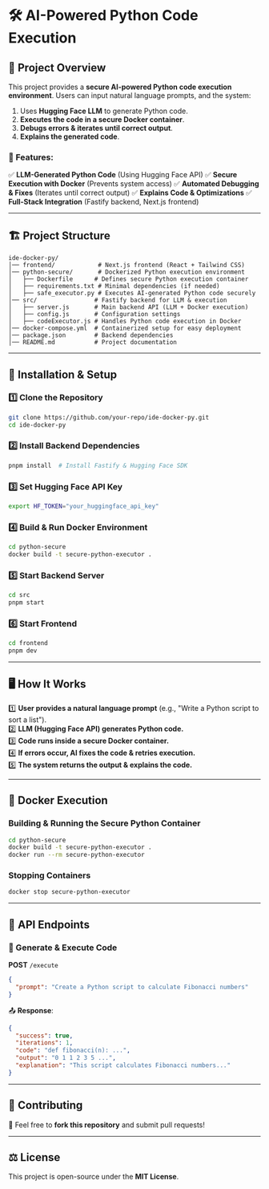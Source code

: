 # 🛠️ AI-Powered Python Code Execution

## 📌 Project Overview
This project provides a **secure AI-powered Python code execution environment**. Users can input natural language prompts, and the system:
1. Uses **Hugging Face LLM** to generate Python code.
2. **Executes the code in a secure Docker container**.
3. **Debugs errors & iterates until correct output**.
4. **Explains the generated code**.

### 🚀 Features:
✅ **LLM-Generated Python Code** (Using Hugging Face API)
✅ **Secure Execution with Docker** (Prevents system access)
✅ **Automated Debugging & Fixes** (Iterates until correct output)
✅ **Explains Code & Optimizations**
✅ **Full-Stack Integration** (Fastify backend, Next.js frontend)

---

## 🏗️ Project Structure
```
ide-docker-py/
│── frontend/            # Next.js frontend (React + Tailwind CSS)
│── python-secure/       # Dockerized Python execution environment
│   ├── Dockerfile      # Defines secure Python execution container
│   ├── requirements.txt # Minimal dependencies (if needed)
│   ├── safe_executor.py # Executes AI-generated Python code securely
│── src/                # Fastify backend for LLM & execution
│   ├── server.js       # Main backend API (LLM + Docker execution)
│   ├── config.js       # Configuration settings
│   ├── codeExecutor.js # Handles Python code execution in Docker
│── docker-compose.yml  # Containerized setup for easy deployment
│── package.json        # Backend dependencies
│── README.md           # Project documentation
```

---

## 🔧 Installation & Setup
### **1️⃣ Clone the Repository**
```sh
git clone https://github.com/your-repo/ide-docker-py.git
cd ide-docker-py
```

### **2️⃣ Install Backend Dependencies**
```sh
pnpm install  # Install Fastify & Hugging Face SDK
```

### **3️⃣ Set Hugging Face API Key**
```sh
export HF_TOKEN="your_huggingface_api_key"
```

### **4️⃣ Build & Run Docker Environment**
```sh
cd python-secure
docker build -t secure-python-executor .
```

### **5️⃣ Start Backend Server**
```sh
cd src
pnpm start
```

### **6️⃣ Start Frontend**
```sh
cd frontend
pnpm dev
```

---

## 🖥️ How It Works
1️⃣ **User provides a natural language prompt** (e.g., "Write a Python script to sort a list").  
2️⃣ **LLM (Hugging Face API) generates Python code.**  
3️⃣ **Code runs inside a secure Docker container.**  
4️⃣ **If errors occur, AI fixes the code & retries execution.**  
5️⃣ **The system returns the output & explains the code.**  

---

## 🐳 Docker Execution
### **Building & Running the Secure Python Container**
```sh
cd python-secure
docker build -t secure-python-executor .
docker run --rm secure-python-executor
```
### **Stopping Containers**
```sh
docker stop secure-python-executor
```

---

## 📜 API Endpoints
### **🔹 Generate & Execute Code**
**POST** `/execute`
```json
{
  "prompt": "Create a Python script to calculate Fibonacci numbers"
}
```
📤 **Response**:
```json
{
  "success": true,
  "iterations": 1,
  "code": "def fibonacci(n): ...",
  "output": "0 1 1 2 3 5 ...",
  "explanation": "This script calculates Fibonacci numbers..."
}
```

---

## 🤝 Contributing
🚀 Feel free to **fork this repository** and submit pull requests!  

---

## ⚖️ License
This project is open-source under the **MIT License**.

